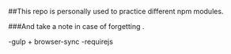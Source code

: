 ##This repo is personally used to practice different npm modules.

###And take a note in case of forgetting .

-gulp + browser-sync
-requirejs
